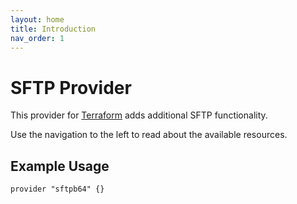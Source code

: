 ```yaml
---
layout: home
title: Introduction
nav_order: 1
---
```


# SFTP Provider

This provider for [Terraform](https://www.terraform.io/) adds additional SFTP functionality.

Use the navigation to the left to read about the available resources.

## Example Usage

```
provider "sftpb64" {}
```
